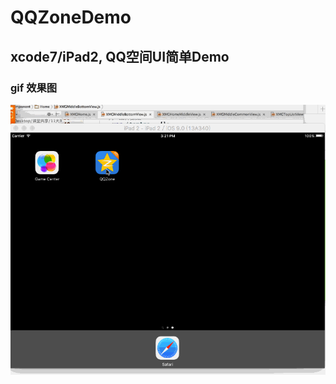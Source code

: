 # QQZoneDemo
##  xcode7/iPad2, QQ空间UI简单Demo
### gif 效果图
![](https://github.com/BianJiantao/QQZoneDemo/blob/master/QQ.gif?raw=true)
